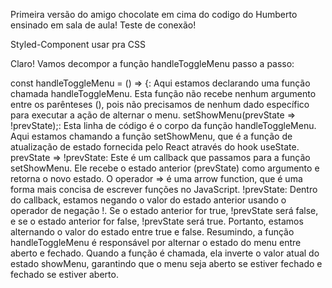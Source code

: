 Primeira versão do amigo chocolate em cima do codigo do Humberto ensinado em sala de aula!
Teste de conexão!

Styled-Component usar pra CSS

Claro! Vamos decompor a função handleToggleMenu passo a passo:

const handleToggleMenu = () => {:
Aqui estamos declarando uma função chamada handleToggleMenu. Esta função não recebe nenhum argumento entre os parênteses (), pois não precisamos de nenhum dado específico para executar a ação de alternar o menu.
setShowMenu(prevState => !prevState);:
Esta linha de código é o corpo da função handleToggleMenu. Aqui estamos chamando a função setShowMenu, que é a função de atualização de estado fornecida pelo React através do hook useState.
prevState => !prevState:
Este é um callback que passamos para a função setShowMenu. Ele recebe o estado anterior (prevState) como argumento e retorna o novo estado. O operador => é uma arrow function, que é uma forma mais concisa de escrever funções no JavaScript.
!prevState:
Dentro do callback, estamos negando o valor do estado anterior usando o operador de negação !. Se o estado anterior for true, !prevState será false, e se o estado anterior for false, !prevState será true. Portanto, estamos alternando o valor do estado entre true e false.
Resumindo, a função handleToggleMenu é responsável por alternar o estado do menu entre aberto e fechado. Quando a função é chamada, ela inverte o valor atual do estado showMenu, garantindo que o menu seja aberto se estiver fechado e fechado se estiver aberto.